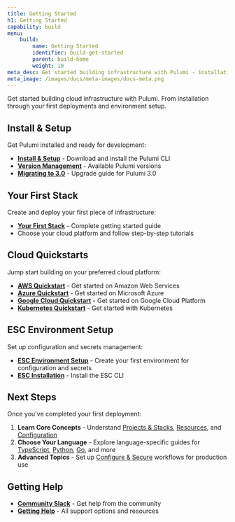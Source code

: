 ```yaml
---
title: Getting Started
h1: Getting Started
capability: build
menu:
    build:
        name: Getting Started
        identifier: build-get-started
        parent: build-home
        weight: 10
meta_desc: Get started building infrastructure with Pulumi - installation, first stack, cloud quickstarts, and environment setup.
meta_image: /images/docs/meta-images/docs-meta.png
---
```


Get started building cloud infrastructure with Pulumi. From installation through your first deployments and environment setup.

## Install & Setup

Get Pulumi installed and ready for development:

- **[Install & Setup](/docs/iac/download-install/)** - Download and install the Pulumi CLI
- **[Version Management](/docs/iac/download-install/versions/)** - Available Pulumi versions
- **[Migrating to 3.0](/docs/iac/download-install/migrating-3.0/)** - Upgrade guide for Pulumi 3.0

## Your First Stack

Create and deploy your first piece of infrastructure:

- **[Your First Stack](/docs/iac/get-started/)** - Complete getting started guide
- Choose your cloud platform and follow step-by-step tutorials

## Cloud Quickstarts

Jump start building on your preferred cloud platform:

- **[AWS Quickstart](/docs/iac/get-started/aws/)** - Get started on Amazon Web Services
- **[Azure Quickstart](/docs/iac/get-started/azure/)** - Get started on Microsoft Azure  
- **[Google Cloud Quickstart](/docs/iac/get-started/gcp/)** - Get started on Google Cloud Platform
- **[Kubernetes Quickstart](/docs/iac/get-started/kubernetes/)** - Get started with Kubernetes

## ESC Environment Setup

Set up configuration and secrets management:

- **[ESC Environment Setup](/docs/esc/get-started/)** - Create your first environment for configuration and secrets
- **[ESC Installation](/docs/esc/download-install/)** - Install the ESC CLI

## Next Steps

Once you've completed your first deployment:

1. **Learn Core Concepts** - Understand [Projects & Stacks](/docs/iac/concepts/stacks/), [Resources](/docs/iac/concepts/resources/), and [Configuration](/docs/iac/concepts/config/)
2. **Choose Your Language** - Explore language-specific guides for [TypeScript](/docs/iac/languages-sdks/javascript/), [Python](/docs/iac/languages-sdks/python/), [Go](/docs/iac/languages-sdks/go/), and more
3. **Advanced Topics** - Set up [Configure & Secure](/docs/build/configure-secure/) workflows for production use

## Getting Help

- **[Community Slack](https://slack.pulumi.com)** - Get help from the community
- **[Getting Help](/docs/build/getting-help/)** - All support options and resources
